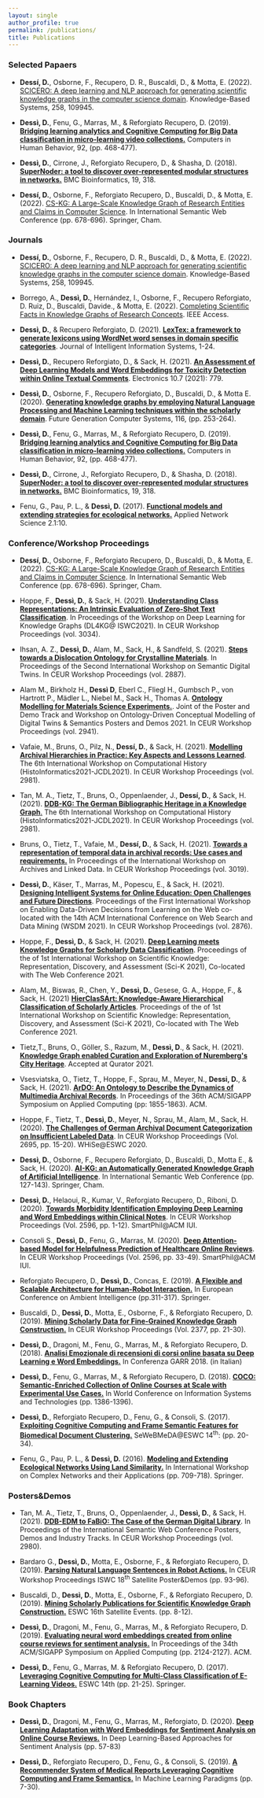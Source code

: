 ```yaml
---
layout: single
author_profile: true
permalink: /publications/
title: Publications
---
```


### Selected Papaers

- **Dessí, D.**, Osborne, F., Recupero, D. R., Buscaldi, D., & Motta, E. (2022). [SCICERO: A deep learning and NLP approach for generating scientific knowledge graphs in the computer science domain](https://drive.google.com/file/d/1_3In8l7Z6iIBye_WTQeoT0ybTKo9tDit/view?usp=sharing). Knowledge-Based Systems, 258, 109945.

- **Dessì, D.**, Fenu, G., Marras, M., & Reforgiato Recupero, D. (2019). [**Bridging learning analytics and Cognitive Computing for Big Data classification in micro-learning video collections.**](https://www.sciencedirect.com/science/article/pii/S0747563218301092) Computers in Human Behavior, 92, (pp. 468-477). 

- **Dessì, D.**, Cirrone, J., Reforgiato Recupero, D., & Shasha, D. (2018). [**SuperNoder: a tool to discover over-represented modular structures in networks.**](https://bmcbioinformatics.biomedcentral.com/articles/10.1186/s12859-018-2350-8) BMC Bioinformatics, 19, 318. 

- **Dessí, D.**, Osborne, F., Reforgiato Recupero, D., Buscaldi, D., & Motta, E. (2022). [CS-KG: A Large-Scale Knowledge Graph of Research Entities and Claims in Computer Science](https://drive.google.com/file/d/1-LLsUZpXcyv-lRcKCc4IR5X9fAEwtT6A/view?usp=sharing). In International Semantic Web Conference (pp. 678-696). Springer, Cham.



### Journals


- **Dessí, D.**, Osborne, F., Recupero, D. R., Buscaldi, D., & Motta, E. (2022). [SCICERO: A deep learning and NLP approach for generating scientific knowledge graphs in the computer science domain](https://drive.google.com/file/d/1_3In8l7Z6iIBye_WTQeoT0ybTKo9tDit/view?usp=sharing). Knowledge-Based Systems, 258, 109945.

- Borrego, A., **Dessì, D.**, Hernández, I., Osborne, F., Recupero Reforgiato, D.  Ruiz, D., Buscaldi, Davide., & Motta, E. (2022). [Completing Scientific Facts in Knowledge Graphs of Research Concepts](https://drive.google.com/file/d/1oYSQtaNhYoAoYpX_cPCp-aiU_M2CNjGt/view?usp=sharing). IEEE Access. 

- **Dessì, D.**, & Recupero Reforgiato, D. (2021). [**LexTex: a framework to generate lexicons using WordNet word senses in domain specific categories**](https://drive.google.com/file/d/1-1L4RajfSBHWEPgfk2dO6SV5F4ubrGNx/view?usp=sharing). Journal of Intelligent Information Systems, 1-24.

- **Dessì, D.**, Recupero Reforgiato, D., & Sack, H. (2021). [**An Assessment of Deep Learning Models and Word Embeddings for Toxicity Detection within Online Textual Comments**](https://www.mdpi.com/2079-9292/10/7/779). Electronics 10.7 (2021): 779.

- **Dessì, D.**, Osborne, F., Recupero Reforgiato, D., Buscaldi, D., & Motta E. (2020). [**Generating knowledge graphs by employing Natural Language Processing and Machine Learning techniques within the scholarly domain**](https://arxiv.org/abs/2011.01103). Future Generation Computer Systems, 116, (pp. 253-264).

- **Dessì, D.**, Fenu, G., Marras, M., & Reforgiato Recupero, D. (2019). [**Bridging learning analytics and Cognitive Computing for Big Data classification in micro-learning video collections.**](https://www.sciencedirect.com/science/article/pii/S0747563218301092) Computers in Human Behavior, 92, (pp. 468-477). 

- **Dessì, D.**, Cirrone, J., Reforgiato Recupero, D., & Shasha, D. (2018). [**SuperNoder: a tool to discover over-represented modular structures in networks.**](https://bmcbioinformatics.biomedcentral.com/articles/10.1186/s12859-018-2350-8) BMC Bioinformatics, 19, 318. 

- Fenu, G., Pau, P. L., & **Dessì, D.** (2017). [**Functional models and extending strategies for ecological networks.**](https://link.springer.com/article/10.1007/s41109-017-0032-5) Applied Network Science 2.1:10.



### Conference/Workshop Proceedings

- **Dessí, D.**, Osborne, F., Reforgiato Recupero, D., Buscaldi, D., & Motta, E. (2022). [CS-KG: A Large-Scale Knowledge Graph of Research Entities and Claims in Computer Science](https://drive.google.com/file/d/1-LLsUZpXcyv-lRcKCc4IR5X9fAEwtT6A/view?usp=sharing). In International Semantic Web Conference (pp. 678-696). Springer, Cham.

- Hoppe, F., **Dessì, D.**, & Sack, H. (2021). [**Understanding Class Representations: An Intrinsic Evaluation of Zero-Shot Text Classification**](http://ceur-ws.org/Vol-3034/paper8.pdf). In Proceedings of the Workshop on Deep Learning for Knowledge Graphs (DL4KG@ ISWC2021). In CEUR Workshop Proceedings (vol. 3034).

- Ihsan, A. Z., **Dessì, D.**, Alam, M., Sack, H., & Sandfeld, S. (2021). [**Steps towards a Dislocation Ontology for Crystalline Materials**](http://ceur-ws.org/Vol-2887/paper4.pdf). In Proceedings of the Second International Workshop on Semantic Digital Twins. In CEUR Workshop Proceedings (vol. 2887). 

- Alam M., Birkholz H., **Dessì D**, Eberl C., Fliegl H., Gumbsch P., von Hartrott P., Mädler L., Niebel M., Sack H., Thomas A. [**Ontology Modelling for Materials Science Experiments.**](http://ceur-ws.org/Vol-2941/paper11.pdf). Joint of the Poster and Demo Track and Workshop on Ontology-Driven Conceptual Modelling of Digital Twins & Semantics Posters and Demos 2021. In CEUR Workshop Proceedings (vol. 2941). 

- Vafaie, M., Bruns, O., Pilz, N., **Dessí, D.**, & Sack, H. (2021). [**Modelling Archival Hierarchies in Practice: Key Aspects and Lessons Learned**](http://ceur-ws.org/Vol-2981/paper6.pdf). The 6th International Workshop on Computational History (HistoInformatics2021-JCDL2021). In CEUR Workshop Proceedings (vol. 2981). 

- Tan, M. A., Tietz, T., Bruns, O., Oppenlaender, J., **Dessí, D.**, & Sack, H. (2021). [**DDB-KG: The German Bibliographic Heritage in a Knowledge Graph**.](http://ceur-ws.org/Vol-2981/paper2.pdf) The 6th International Workshop on Computational History (HistoInformatics2021-JCDL2021). In CEUR Workshop Proceedings (vol. 2981). 

- Bruns, O., Tietz, T., Vafaie, M., **Dessí, D.**, & Sack, H. (2021). [**Towards a representation of temporal data in archival records: Use cases and requirements.**](http://ceur-ws.org/Vol-3019/LinkedArchives_2021_paper_4.pdf) In Proceedings of the International Workshop on Archives and Linked Data. In CEUR Workshop Proceedings (vol. 3019). 

- **Dessì, D.**, Käser, T., Marras, M., Popescu, E., & Sack, H. (2021). [**Designing Intelligent Systems for Online Education: Open Challenges and Future Directions**](https://scholar.google.com/scholar?oi=bibs&hl=en&cluster=4316448355175280944#:~:text=Cite-,%5BPDF%5D%20ceur%2Dws.org,-%5BPDF%5D%20Designing%20Intelligent). Proceedings of the First International Workshop on Enabling Data-Driven Decisions from Learning on the Web co-located with the 14th ACM International Conference on Web Search and Data Mining (WSDM 2021). In CEUR Workshop Proceedings (vol. 2876). 

- Hoppe, F., **Dessì, D.**, & Sack, H. (2021). [**Deep Learning meets Knowledge Graphs for Scholarly Data Classification**](https://drive.google.com/file/d/1KirtEYTCBZl_PLYTQUyspcArQ4ulr4o7/view?usp=sharing). Proceedings of the of 1st International Workshop on Scientific Knowledge: Representation, Discovery, and Assessment (Sci-K 2021), Co-located with The Web Conference 2021.

- Alam, M., Biswas, R., Chen, Y., **Dessì, D.**, Gesese, G. A., Hoppe, F., & Sack, H. (2021) [**HierClasSArt: Knowledge-Aware Hierarchical Classification of Scholarly Articles**](https://drive.google.com/file/d/1NXf8Xbi7cRB-NF45EAFOUIVL4PfJFfhR/view?usp=sharing).  Proceedings of the of 1st International Workshop on Scientific Knowledge: Representation, Discovery, and Assessment (Sci-K 2021), Co-located with The Web Conference 2021. 

- Tietz,T., Bruns, O., Göller, S., Razum, M., **Dessì, D**., & Sack, H. (2021). [**Knowledge Graph enabled Curation and Exploration of Nuremberg's City Heritage**](https://drive.google.com/file/d/1OSqmgNaZTy7ZjQ9hWNtsJIKMF3dqD7sC/view?usp=sharing).  Accepted at Qurator 2021.

- Vsesviatska, O., Tietz, T., Hoppe, F., Sprau, M., Meyer, N.,  **Dessi, D.**, & Sack, H. (2021). [**ArDO: An Ontology to Describe the Dynamics of Multimedia Archival Records**](https://drive.google.com/file/d/1o1QbYTgvJMzWuDuEFzFpRjn1F83nh59h/view?usp=sharing). In Proceedings of the 36th ACM/SIGAPP Symposium on Applied Computing (pp: 1855-1863). ACM.

- Hoppe, F., Tietz, T., **Dessì, D.**, Meyer, N., Sprau, M., Alam, M., Sack, H. (2020). [**The Challenges of German Archival Document Categorization on Insufficient Labeled Data**](http://ceur-ws.org/Vol-2695/paper2.pdf). In CEUR Workshop Proceedings (Vol. 2695, pp. 15-20). WHiSe@ESWC 2020.

- **Dessì, D.**, Osborne, F., Recupero Reforgiato, D., Buscaldi, D., Motta E., & Sack, H. (2020). [**AI-KG: an Automatically Generated Knowledge Graph of Artificial Intelligence**](http://oro.open.ac.uk/71736/). In International Semantic Web Conference (pp. 127-143). Springer, Cham.

- **Dessì, D.**, Helaoui, R., Kumar, V., Reforgiato Recupero, D., Riboni, D. (2020). [**Towards Morbidity Identification Employing Deep Learning and Word Embeddings within Clinical Notes**](http://ceur-ws.org/Vol-2596/paper1.pdf). In CEUR Workshop Proceedings (Vol. 2596, pp. 1-12). SmartPhil@ACM IUI.

- Consoli S., **Dessì, D.**, Fenu, G., Marras, M. (2020). [**Deep Attention-based Model for Helpfulness Prediction of Healthcare Online Reviews**](http://ceur-ws.org/Vol-2596/paper3.pdf). In CEUR Workshop Proceedings (Vol. 2596, pp. 33-49). SmartPhil@ACM IUI.

- Reforgiato Recupero, D., **Dessì, D.**, Concas, E. (2019). [**A Flexible and Scalable Architecture for Human-Robot Interaction.**](https://link.springer.com/chapter/10.1007/978-3-030-34255-5_21) In European Conference on Ambient Intelligence (pp.311-317). Springer. 

- Buscaldi, D., **Dessì, D.**, Motta, E., Osborne, F., & Reforgiato Recupero, D. (2019). [**Mining Scholarly Data for Fine-Grained Knowledge Graph Construction.**](http://ceur-ws.org/Vol-2377/paper_3.pdf) In CEUR Workshop Proceedings (Vol. 2377, pp. 21-30).

- **Dessì, D.**, Dragoni, M., Fenu, G., Marras, M., & Reforgiato Recupero, D. (2018). [**Analisi Emozionale di recensioni di corsi online basata su Deep Learning e Word Embeddings.**](https://www.garr.it/it/chi-siamo/documenti/selected-papers/selected-papers-conferenza-2018/4712-selected-papers-conferenza-2018-16-dessi) In Conferenza GARR 2018. (in Italian)

- **Dessì, D.**, Fenu, G., Marras, M., & Reforgiato Recupero, D. (2018). [**COCO: Semantic-Enriched Collection of Online Courses at Scale with Experimental Use Cases.**](https://link.springer.com/chapter/10.1007/978-3-319-77712-2_133)  In World Conference on Information Systems and Technologies (pp. 1386-1396).

 - **Dessì, D.**, Reforgiato Recupero, D., Fenu, G., & Consoli, S. (2017). [**Exploiting Cognitive Computing and Frame Semantic Features for Biomedical Document Clustering.**](http://ceur-ws.org/Vol-1948/paper3.pdf) SeWeBMeDA@ESWC 14<sup>th</sup>: (pp. 20-34). 

- Fenu, G., Pau, P. L., & **Dessì, D.** (2016). [**Modeling and Extending Ecological Networks Using Land Similarity.**](https://link.springer.com/chapter/10.1007/978-3-319-50901-3_56) In International Workshop on Complex Networks and their Applications (pp. 709-718). Springer.


### Posters&Demos

- Tan, M. A., Tietz, T., Bruns, O., Oppenlaender, J., **Dessì, D.**, & Sack, H. (2021). [**DDB-EDM to FaBiO: The Case of the German Digital Library**](http://ceur-ws.org/Vol-2980/paper348.pdf). In Proceedings of the International Semantic Web Conference Posters, Demos and Industry Tracks. In CEUR Workshop Proceedings (vol. 2980). 

- Bardaro G., **Dessì, D.**, Motta, E., Osborne, F., & Reforgiato Recupero, D. (2019). [**Parsing Natural Language Sentences in Robot Actions.**](http://ceur-ws.org/Vol-2456/paper24.pdf) In CEUR Workshop Proceedings ISWC 18<sup>th</sup> Satellite Poster&Demos (pp. 93-96). 

- Buscaldi, D., **Dessì, D.**, Motta, E., Osborne, F., & Reforgiato Recupero, D. (2019). [**Mining Scholarly Publications for Scientific Knowledge Graph Construction.**](https://link.springer.com/chapter/10.1007/978-3-030-32327-1_2) ESWC 16th Satellite Events. (pp. 8-12). 

- **Dessì, D.**, Dragoni, M., Fenu, G., Marras, M., & Reforgiato Recupero, D. (2019). [**Evaluating neural word embeddings created from online course reviews for sentiment analysis.**](https://dl.acm.org/citation.cfm?id=3297280.3297620) In Proceedings of the 34th ACM/SIGAPP Symposium on Applied Computing (pp. 2124-2127). ACM. 

 - **Dessì, D.**, Fenu, G., Marras, M. & Reforgiato Recupero, D. (2017). [**Leveraging Cognitive Computing for Multi-Class Classification of E-Learning Videos.**](https://link.springer.com/chapter/10.1007/978-3-319-70407-4_5) ESWC 14th (pp. 21-25). Springer.


### Book Chapters

- **Dessì, D.**, Dragoni, M., Fenu, G., Marras, M., Reforgiato, D. (2020). [**Deep Learning Adaptation with Word Embeddings for Sentiment Analysis on Online Course Reviews.**](https://link.springer.com/chapter/10.1007/978-981-15-1216-2_3) In Deep Learning-Based Approaches for Sentiment Analysis (pp. 57-83)

- **Dessì, D.**, Reforgiato Recupero, D., Fenu, G., & Consoli, S. (2019). [**A Recommender System of Medical Reports Leveraging Cognitive Computing and Frame Semantics.**](https://link.springer.com/chapter/10.1007/978-3-319-94030-4_2) In Machine Learning Paradigms (pp. 7-30).





